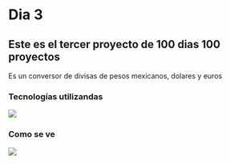 # Dia 3
## Este es el tercer proyecto de 100 dias 100 proyectos
Es un conversor de divisas de pesos mexicanos, dolares y euros

### Tecnologías utilizandas
<img  src="https://skillicons.dev/icons?i=css,java" /> 

### Como se ve
<img  src="https://cdn.discordapp.com/attachments/749027520187334667/1194094606636290149/image.png?ex=65af1a43&is=659ca543&hm=7b150c0fa7d15db2a87cf451d02b8282795fde95f712b0f4f51cc65c3bf2d632&" /> 
